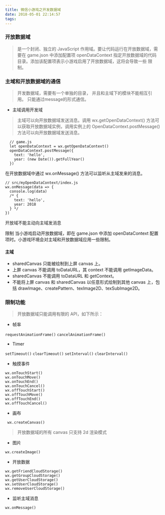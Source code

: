 ```yaml
---
title: 微信小游戏之开发数据域
date: 2018-05-01 22:14:57
tags:
---
```

### 开放数据域
>  是一个封闭、独立的 JavaScript 作用域。要让代码运行在开放数据域，需要在 game.json 中添加配置项 openDataContext 指定开放数据域的代码目录。添加该配置项表示小游戏启用了开放数据域，这将会导致一些 限制。


### 主域和开放数据域的通信
> 开发数据域，需要有一个单独的目录， 并且和主域下的模块不能相互引用。 只能通过message的形式通信。

+ 主域调用开发域
> 主域可以向开放数据域发送消息。调用 wx.getOpenDataContext() 方法可以获取开放数据域实例，调用实例上的 OpenDataContext.postMessage() 方法可以向开放数据域发送消息。
```
  // game.js
  let openDataContext = wx.getOpenDataContext()
  openDataContext.postMessage({
    text: 'hello',
    year: (new Date()).getFullYear()
  })
  ```
  在开放数据域中通过 wx.onMessage() 方法可以监听从主域发来的消息。
  ```
  // src/myOpenDataContext/index.js
  wx.onMessage(data => {
    console.log(data)
    /* {
      text: 'hello',
      year: 2018
    } */
  })
  ```
开放域不能主动向主域发消息

限制
当小游戏启动开放数据域，即在 game.json 中添加 openDataContext 配置项时。小游戏环境会对主域和开放数据域应用一些限制。



#### 主域
+ sharedCanvas 只能被绘制到上屏 canvas 上。
+ 上屏 canvas 不能调用 toDataURL，其 context 不能调用 getImageData。
+ sharedCanvas 不能调用 toDataURL 和 getContext。
+ 不能将上屏 canvas 和 sharedCanvas 以任意形式绘制到其他 canvas 上，包括 drawImage、createPattern、texImage2D、texSubImage2D。



### 限制功能
> 开放数据域只能调用有限的 API，如下所示：

+ 帧率

`requestAnimationFrame()`
`cancelAnimationFrame()`
+ Timer

`setTimeout()`
`clearTimeout()`
`setInterval()`
`clearInterval()`

+ 触摸事件
```
wx.onTouchStart()
wx.onTouchMove()
wx.onTouchEnd()
wx.onTouchCancel()
wx.offTouchStart()
wx.offTouchMove()
wx.offTouchEnd()
wx.offTouchCancel()
```
+ 画布

` wx.createCanvas()`

> 开放数据域的所有 canvas 只支持 2d 渲染模式

+ 图片

`wx.createImage()`

+ 开放数据

```
wx.getFriendCloudStorage()
wx.getGroupCloudStorage()
wx.getUserCloudStorage()
wx.setUserCloudStorage()
wx.removeUserCloudStorage()
```

+ 监听主域消息

`wx.onMessage()`